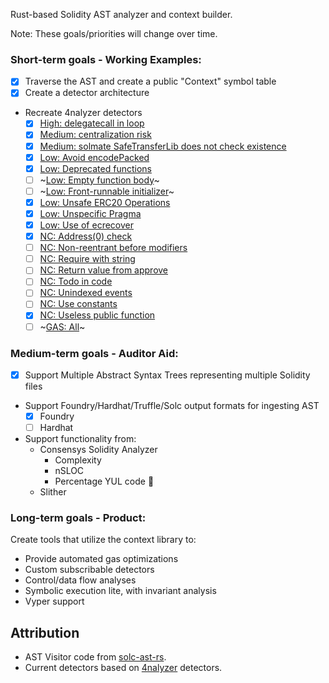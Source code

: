 Rust-based Solidity AST analyzer and context builder.

Note: These goals/priorities will change over time.

### Short-term goals - Working Examples:
* [x] Traverse the AST and create a public "Context" symbol table
* [x] Create a detector architecture
* Recreate 4nalyzer detectors
  * [x] [High: delegatecall in loop](https://github.com/Picodes/4naly3er/blob/main/src/issues/H/delegateCallInLoop.ts)
  * [x] [Medium: centralization risk](https://github.com/Picodes/4naly3er/blob/main/src/issues/M/centralizationRisk.ts)
  * [x] [Medium: solmate SafeTransferLib does not check existence](https://github.com/Picodes/4naly3er/blob/main/src/issues/M/solmateSafeTransferLib.ts)
  * [x] [Low: Avoid encodePacked](https://github.com/Picodes/4naly3er/blob/main/src/issues/L/avoidEncodePacked.ts)
  * [x] [Low: Deprecated functions](https://github.com/Picodes/4naly3er/blob/main/src/issues/L/deprecatedFunctions.ts)
  * [ ] ~[Low: Empty function body](https://github.com/Picodes/4naly3er/blob/main/src/issues/L/emptyBody.ts)~
  * [ ] ~[Low: Front-runnable initializer](https://github.com/Picodes/4naly3er/blob/main/src/issues/L/frontRunnableInitializer.ts)~
  * [x] [Low: Unsafe ERC20 Operations](https://github.com/Picodes/4naly3er/blob/main/src/issues/L/unsafeERC20Operations.ts)
  * [x] [Low: Unspecific Pragma](https://github.com/Picodes/4naly3er/blob/main/src/issues/L/unspecifiedPragma.ts)
  * [x] [Low: Use of ecrecover](https://github.com/Picodes/4naly3er/blob/main/src/issues/L/useOfEcrecover.ts)
  * [x] [NC: Address(0) check](https://github.com/Picodes/4naly3er/blob/main/src/issues/NC/address0Check.ts)
  * [ ] [NC: Non-reentrant before modifiers](https://github.com/Picodes/4naly3er/blob/main/src/issues/NC/nonReentrantBeforeModifiers.ts)
  * [ ] [NC: Require with string](https://github.com/Picodes/4naly3er/blob/main/src/issues/NC/requireWithString.ts)
  * [ ] [NC: Return value from approve](https://github.com/Picodes/4naly3er/blob/main/src/issues/NC/returnValueOfApprove.ts)
  * [ ] [NC: Todo in code](https://github.com/Picodes/4naly3er/blob/main/src/issues/NC/todoLeftInTheCode.ts)
  * [ ] [NC: Unindexed events](https://github.com/Picodes/4naly3er/blob/main/src/issues/NC/unindexedEvent.ts)
  * [ ] [NC: Use constants](https://github.com/Picodes/4naly3er/blob/main/src/issues/NC/useConstants.ts)
  * [x] [NC: Useless public function](https://github.com/Picodes/4naly3er/blob/main/src/issues/NC/uselessPublic.ts)
  * [ ] ~[GAS: All](https://github.com/Picodes/4naly3er/tree/main/src/issues/GAS)~

### Medium-term goals - Auditor Aid:
* [x] Support Multiple Abstract Syntax Trees representing multiple Solidity files
* Support Foundry/Hardhat/Truffle/Solc output formats for ingesting AST
  * [x] Foundry
  * [ ] Hardhat
* Support functionality from:
  * Consensys Solidity Analyzer
    * Complexity
    * nSLOC
    * Percentage YUL code 👀
  * Slither

### Long-term goals - Product:
Create tools that utilize the context library to:
* Provide automated gas optimizations
* Custom subscribable detectors
* Control/data flow analyses
* Symbolic execution lite, with invariant analysis
* Vyper support

## Attribution
* AST Visitor code from [solc-ast-rs](https://github.com/hrkrshnn/solc-ast-rs).
* Current detectors based on [4nalyzer](https://github.com/Picodes/4naly3er) detectors.
